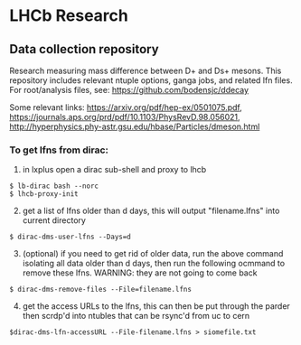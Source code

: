 # LHCb Research
## Data collection repository
Research measuring mass difference between D+ and Ds+ mesons. This repository includes relevant ntuple options, ganga jobs, and related lfn files. For root/analysis files, see: https://github.com/bodensjc/ddecay


Some relevant links: https://arxiv.org/pdf/hep-ex/0501075.pdf, https://journals.aps.org/prd/pdf/10.1103/PhysRevD.98.056021, http://hyperphysics.phy-astr.gsu.edu/hbase/Particles/dmeson.html




### To get lfns from dirac:
1. in lxplus open a dirac sub-shell and proxy to lhcb
```
$ lb-dirac bash --norc 
$ lhcb-proxy-init
```

2. get a list of lfns older than d days, this will output "filename.lfns" into current directory
```
$ dirac-dms-user-lfns --Days=d
```

3. (optional) if you need to get rid of older data, run the above command isolating all data older than d days, then run the following ocmmand to remove these lfns. WARNING: they are not going to come back
```
$ dirac-dms-remove-files --File=filename.lfns
```

4. get the access URLs to the lfns, this can then be put through the parder then scrdp'd into ntubles that can be rsync'd from uc to cern
```
$dirac-dms-lfn-accessURL --File-filename.lfns > siomefile.txt 
```

